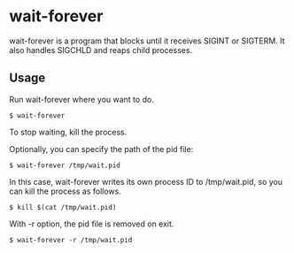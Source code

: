 # wait-forever

wait-forever is a program that blocks until it receives SIGINT or SIGTERM.
It also handles SIGCHLD and reaps child processes.

## Usage

Run wait-forever where you want to do.

    $ wait-forever

To stop waiting, kill the process.

Optionally, you can specify the path of the pid file:

    $ wait-forever /tmp/wait.pid

In this case, wait-forever writes its own process ID to /tmp/wait.pid, so you
can kill the process as follows.

    $ kill $(cat /tmp/wait.pid)

With -r option, the pid file is removed on exit.

    $ wait-forever -r /tmp/wait.pid
